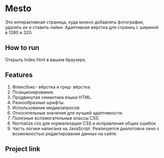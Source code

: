 # Mesto

Это интерактивная страница, куда можно добавлять фотографии, удалять их и ставить лайки. Адаптивная верстка для страниц с шириной в 1280 и 320.

## How to run 
Открыть Index.html в вашем браузере.

## Features
1. Флексбокс- вёрстка и грид- вёрстка.
2. Позиционирование.
3. Продвинутая семантика языка HTML.
4. Разнообразные шрифты.
5. Использование медиазапросов.
6. Относительные значения для лучшей адаптивности. 
7. Полезные вспомогательные классы CSS.
8. Normalize.css для нормализации CSS и исправления общих ошибок.
9. Часть логики написана на JavaScript. Реализуется диалоговое окно с возможностью редактирования данных на сайте.

## Project link
